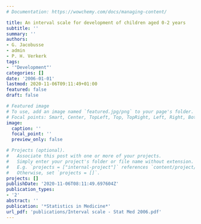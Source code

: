 ```yaml
---
# Documentation: https://wowchemy.com/docs/managing-content/

title: An interval scale for development of children aged 0-2 years
subtitle: ''
summary: ''
authors:
- G. Jacobusse
- admin
- P. H. Verkerk
tags:
- '"Development"'
categories: []
date: '2006-01-01'
lastmod: 2020-11-06T09:11:49+01:00
featured: false
draft: false

# Featured image
# To use, add an image named `featured.jpg/png` to your page's folder.
# Focal points: Smart, Center, TopLeft, Top, TopRight, Left, Right, BottomLeft, Bottom, BottomRight.
image:
  caption: ''
  focal_point: ''
  preview_only: false

# Projects (optional).
#   Associate this post with one or more of your projects.
#   Simply enter your project's folder or file name without extension.
#   E.g. `projects = ["internal-project"]` references `content/project/deep-learning/index.md`.
#   Otherwise, set `projects = []`.
projects: []
publishDate: '2020-11-06T08:11:49.697604Z'
publication_types:
- '2'
abstract: ''
publication: '*Statistics in Medicine*'
url_pdf: 'publications/Interval scale - Stat Med 2006.pdf'
---
```

